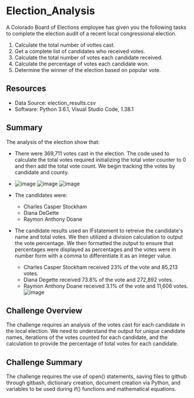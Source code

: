 # Election_Analysis
 
 A Colorado Board of Elections employee has given you the following tasks to complete the election audit of a recent local congressional election. 
 1. Calculate the total number of vottes cast.
 2. Get a complete list of candidates who received votes. 
 3. Calculate the total number of votes each candidate received. 
 4. Calculate the percentage of votes each candidate won. 
 5. Determine the winner of the election based on popular vote.

 ## Resources
* Data Source: election_results.csv
* Software: Python 3.6.1, Visual Studio Code, 1.38.1

## Summary

The analysis of the election show that:
* There were 369,711 votes cast in the election. The code used to calculate the total votes required initializing the total voter counter to 0 and then add the total vote count. We begin tracking tthe votes by candidate and county. 
* ![image](https://user-images.githubusercontent.com/115019829/198423342-63923d26-85ed-4930-8c4d-90c508db1131.png)
![image](https://user-images.githubusercontent.com/115019829/198423395-cfa6a545-c52c-4e51-a6db-3f52516d6e14.png)
![image](https://user-images.githubusercontent.com/115019829/198423544-ffa92eaa-fc98-4e88-b1d4-0ab55ff0ce6a.png)

* The candidates were:
    * Charles Casper Stockham
    * Diana DeGette
    * Raymon Anthony Doane
* The candidate results used an IFstatement to retreive the candidate's name and total votes. We then utilized a division calculation to output the vote percentage. We then formatted the output to ensure that percentages were displayed as percentages and the votes were in number form with a comma to differentiate it as an integer value. 
    * Charles Casper Stockham received 23% of the vote and 85,213 votes.
    * Diana Degette received 73.8% of the vote and 272,892 votes.
    * Raymon Anthony Doane received 3.1% of the vote and 11,606 votes. 
![image](https://user-images.githubusercontent.com/115019829/198423829-48cafbb6-c99f-4dc6-af93-97f4f8475864.png)


## Challenge Overview

The challenge requires an analysis of the votes cast for each candidate in the local election. We need to understand the output for unique candidate names, iterations of the votes counted for each candidate, and the calculation to provide the percentage of total votes for each candidate. 

## Challenge Summary
The challenge requires the use of open() statements, saving files to github through gitbash, dictionary creation, document creation via Python, and variables to be used during if() functions and mathematical equations.
